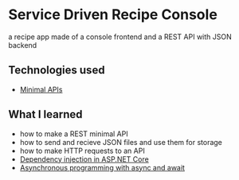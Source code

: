 # Service Driven Recipe Console
a recipe app made of a console frontend and a REST API with JSON backend

## Technologies used
- [Minimal APIs](https://docs.microsoft.com/en-us/aspnet/core/tutorials/min-web-api?view=aspnetcore-6.0&tabs=visual-studio)

## What I learned
- how to make a REST minimal API
- how to send and recieve JSON files and use them for storage
- how to make HTTP requests to an API
- [Dependency injection in ASP.NET Core](https://docs.microsoft.com/en-us/aspnet/core/fundamentals/dependency-injection?view=aspnetcore-6.0)
- [Asynchronous programming with async and await](https://docs.microsoft.com/en-us/dotnet/csharp/programming-guide/concepts/async/?WT.mc_id=EducationalAdvancedCsharp-c9-niner)
